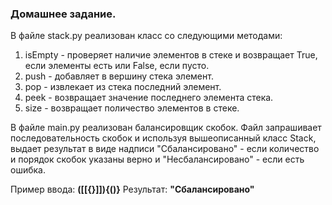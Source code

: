 ### Домашнее задание. ###

В файле stack.py реализован класс со следующими методами:
1. isEmpty - проверяет наличие элементов в стеке и возвращает True, если элементы есть или False, если пусто.
2. push - добавляет в вершину стека элемент.
3. pop - извлекает из стека последний элемент.
4. peek - возвращает значение последнего элемента стека.
5. size - возвращает поличество элементов в стеке.

В файле main.py реализован балансировщик скобок. Файл запрашивает последовательность скобок и используя вышеописанный класс Stack, выдает результат в виде надписи "Сбалансировано" - если количество и порядок скобок указаны верно и "Несбалансировано" - если есть ошибка.

Пример ввода: __(\[[{}]]){()}__
Результат: __"Сбалансировано"__